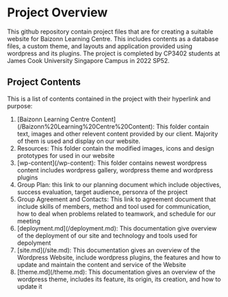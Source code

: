 # Project Overview
This github repository contain project files that are for creating a suitable website for Baizonn Learning Centre. This includes contents as a database files, a custom theme, and layouts and application provided using wordpress and its plugins. The project is completed by CP3402 students at James Cook University Singapore Campus in 2022 SP52.

## Project Contents
This is a list of contents contained in the project with their hyperlink and purpose:

<ol>
<li>[Baizonn Learning Centre Content](/Baizonn%20Learning%20Centre%20Content): This folder contain text, images and other relevent content provided by our client. Majority of them is used and display on our website. </li>
<li>Resources: This folder contain the modified images, icons and design prototypes for used in our website</li>
<li>[wp-content](/wp-content): This folder contains newest wordpress content includes wordpress gallery, wordpress theme and wordpress plugins</li>
<li>Group Plan: this link to our planning document which include objectives, success evaluation, target audience, personra of the project</li>
<li>Group Agreement and Contacts: This link to agreement document that include skills of members, method and tool used for communication, how to deal when problems related to teamwork, and schedule for our meeting</li>
<li>[deployment.md](/deployment.md): This documentation give overview of the deployment of our site and technology and tools used for depolyment</li>
<li>[site.md](/site.md): This documentation gives an overview of the Wordpress Website, include wordpress plugins, the features and how to update and maintain the content and service of the Website</li>
<li>[theme.md](/theme.md): This documentation gives an overview of the wordpress theme, includes its feature, its origin, its creation, and how to update it</li>
</ol>

